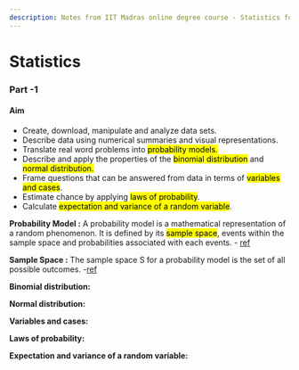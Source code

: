 ```yaml
---
description: Notes from IIT Madras online degree course - Statistics for Data Science I
---
```


# Statistics

### Part -1

#### Aim

* Create, download, manipulate and analyze data sets.&#x20;
* Describe data using numerical summaries and visual representations.
* Translate real word problems into <mark style="background-color:yellow;">probability models.</mark>
* Describe and apply the properties of the <mark style="background-color:yellow;">binomial distribution</mark> and <mark style="background-color:yellow;">normal distribution.</mark>
* Frame questions that can be answered from data in terms of <mark style="background-color:yellow;">variables and cases</mark>.
* Estimate chance by applying <mark style="background-color:yellow;">laws of probability</mark>.
* Calculate <mark style="background-color:yellow;">expectation and variance of a random variable</mark>.&#x20;

**Probability Model :** A probability model is a mathematical representation of a random phenomenon. It is defined by its <mark style="background-color:yellow;">sample space</mark>, events within the sample space and probabilities associated with each events.  - [ref](http://www.stat.yale.edu/Courses/1997-98/101/probint.htm)

**Sample Space :** The sample space S for a probability model is the set of all possible outcomes. -[ref](http://www.stat.yale.edu/Courses/1997-98/101/probint.htm)

**Binomial distribution:**

**Normal distribution:**

**Variables and cases:**&#x20;

**Laws of probability:**

**Expectation and variance of a random variable:**
